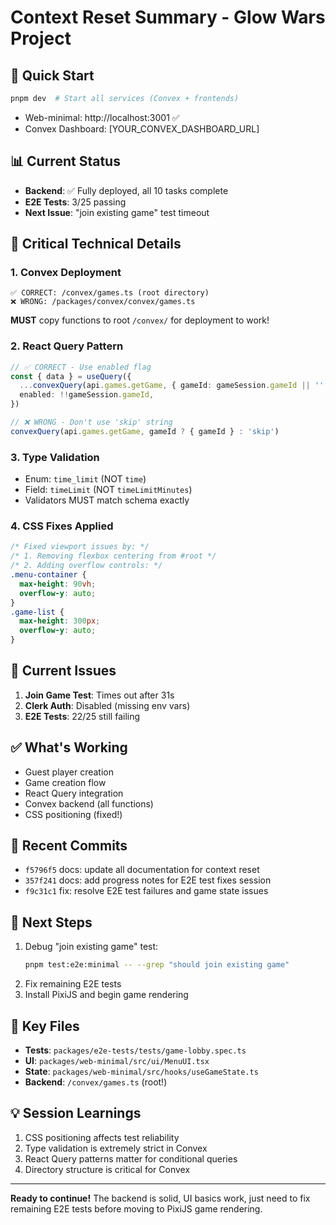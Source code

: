 # Context Reset Summary - Glow Wars Project

## 🚀 Quick Start
```bash
pnpm dev  # Start all services (Convex + frontends)
```
- Web-minimal: http://localhost:3001 ✅
- Convex Dashboard: [YOUR_CONVEX_DASHBOARD_URL]

## 📊 Current Status
- **Backend**: ✅ Fully deployed, all 10 tasks complete
- **E2E Tests**: 3/25 passing
- **Next Issue**: "join existing game" test timeout

## 🔧 Critical Technical Details

### 1. Convex Deployment
```
✅ CORRECT: /convex/games.ts (root directory)
❌ WRONG: /packages/convex/convex/games.ts
```
**MUST** copy functions to root `/convex/` for deployment to work!

### 2. React Query Pattern
```typescript
// ✅ CORRECT - Use enabled flag
const { data } = useQuery({
  ...convexQuery(api.games.getGame, { gameId: gameSession.gameId || '' }),
  enabled: !!gameSession.gameId,
})

// ❌ WRONG - Don't use 'skip' string
convexQuery(api.games.getGame, gameId ? { gameId } : 'skip')
```

### 3. Type Validation
- Enum: `time_limit` (NOT `time`)
- Field: `timeLimit` (NOT `timeLimitMinutes`)
- Validators MUST match schema exactly

### 4. CSS Fixes Applied
```css
/* Fixed viewport issues by: */
/* 1. Removing flexbox centering from #root */
/* 2. Adding overflow controls: */
.menu-container {
  max-height: 90vh;
  overflow-y: auto;
}
.game-list {
  max-height: 300px;
  overflow-y: auto;
}
```

## 🐛 Current Issues
1. **Join Game Test**: Times out after 31s
2. **Clerk Auth**: Disabled (missing env vars)
3. **E2E Tests**: 22/25 still failing

## ✅ What's Working
- Guest player creation
- Game creation flow
- React Query integration
- Convex backend (all functions)
- CSS positioning (fixed!)

## 📝 Recent Commits
- `f5796f5` docs: update all documentation for context reset
- `357f241` docs: add progress notes for E2E test fixes session
- `f9c31c1` fix: resolve E2E test failures and game state issues

## 🎯 Next Steps
1. Debug "join existing game" test:
   ```bash
   pnpm test:e2e:minimal -- --grep "should join existing game"
   ```
2. Fix remaining E2E tests
3. Install PixiJS and begin game rendering

## 🔑 Key Files
- **Tests**: `packages/e2e-tests/tests/game-lobby.spec.ts`
- **UI**: `packages/web-minimal/src/ui/MenuUI.tsx`
- **State**: `packages/web-minimal/src/hooks/useGameState.ts`
- **Backend**: `/convex/games.ts` (root!)

## 💡 Session Learnings
1. CSS positioning affects test reliability
2. Type validation is extremely strict in Convex
3. React Query patterns matter for conditional queries
4. Directory structure is critical for Convex

---
**Ready to continue!** The backend is solid, UI basics work, just need to fix remaining E2E tests before moving to PixiJS game rendering.